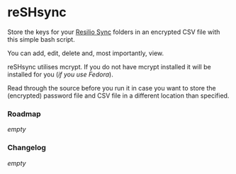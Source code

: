 # reSHsync

Store the keys for your [Resilio Sync](https://www.resilio.com/individuals/) folders in an encrypted CSV file with this simple bash script.

You can add, edit, delete and, most importantly, view.

reSHsync utilises mcrypt. If you do not have mcrypt installed it will be installed for you (*if you use Fedora*).

Read through the source before you run it in case you want to store the (encrypted) password file and CSV file in a different location than specified.

### Roadmap

*empty*

### Changelog

*empty*
